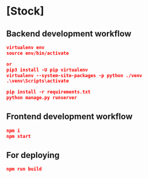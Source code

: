 # [Stock]
## Backend development workflow

```json
virtualenv env
source env/bin/activate

or
pip3 install -U pip virtualenv
virtualenv --system-site-packages -p python ./venv
.\venv\Scripts\activate

pip install -r requirements.txt
python manage.py runserver
```

## Frontend development workflow

```json
npm i
npm start
```

## For deploying

```json
npm run build
```


